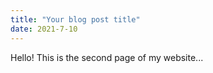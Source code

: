 ```yaml
---
title: "Your blog post title"
date: 2021-7-10
---
```

Hello! This is the second page of my website...
